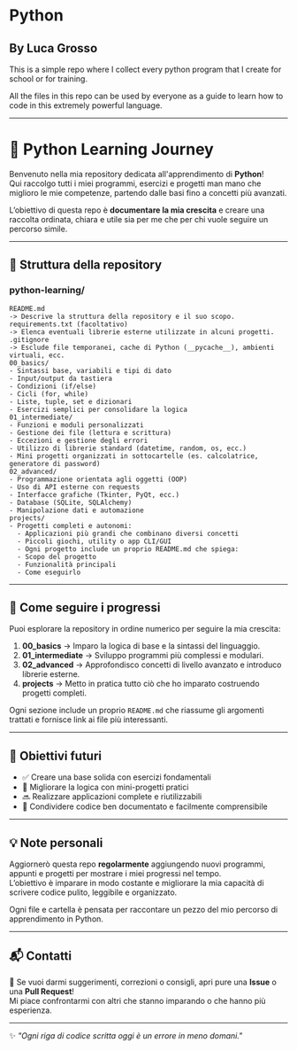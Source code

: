 # Python
## By Luca Grosso

This is a simple repo where I collect every python program that I create for school or for training.

All the files in this repo can be used by everyone as a guide to learn how to code in this extremely powerful language.

---

# 🐍 Python Learning Journey

Benvenuto nella mia repository dedicata all'apprendimento di **Python**!  
Qui raccolgo tutti i miei programmi, esercizi e progetti man mano che miglioro le mie competenze, partendo dalle basi fino a concetti più avanzati.

L’obiettivo di questa repo è **documentare la mia crescita** e creare una raccolta ordinata, chiara e utile sia per me che per chi vuole seguire un percorso simile.

---

## 🧭 Struttura della repository

### python-learning/
 	README.md
    -> Descrive la struttura della repository e il suo scopo.
 	requirements.txt (facoltativo)
    -> Elenca eventuali librerie esterne utilizzate in alcuni progetti.
 	.gitignore
    -> Esclude file temporanei, cache di Python (__pycache__), ambienti virtuali, ecc.
 	00_basics/
    - Sintassi base, variabili e tipi di dato
    - Input/output da tastiera
    - Condizioni (if/else)
    - Cicli (for, while)
    - Liste, tuple, set e dizionari
    - Esercizi semplici per consolidare la logica
	01_intermediate/
    - Funzioni e moduli personalizzati
    - Gestione dei file (lettura e scrittura)
    - Eccezioni e gestione degli errori
    - Utilizzo di librerie standard (datetime, random, os, ecc.)
    - Mini progetti organizzati in sottocartelle (es. calcolatrice, generatore di password)
 	02_advanced/
    - Programmazione orientata agli oggetti (OOP)
    - Uso di API esterne con requests
    - Interfacce grafiche (Tkinter, PyQt, ecc.)
    - Database (SQLite, SQLAlchemy)
    - Manipolazione dati e automazione
  	projects/
    - Progetti completi e autonomi:
      - Applicazioni più grandi che combinano diversi concetti
      - Piccoli giochi, utility o app CLI/GUI
      - Ogni progetto include un proprio README.md che spiega:
      - Scopo del progetto
      - Funzionalità principali
      - Come eseguirlo

---

## 📘 Come seguire i progressi

Puoi esplorare la repository in ordine numerico per seguire la mia crescita:

1. **00_basics** → Imparo la logica di base e la sintassi del linguaggio.  
2. **01_intermediate** → Sviluppo programmi più complessi e modulari.  
3. **02_advanced** → Approfondisco concetti di livello avanzato e introduco librerie esterne.  
4. **projects** → Metto in pratica tutto ciò che ho imparato costruendo progetti completi.  

Ogni sezione include un proprio `README.md` che riassume gli argomenti trattati e fornisce link ai file più interessanti.

---

## 🧩 Obiettivi futuri

- ✅ Creare una base solida con esercizi fondamentali  
- 🚧 Migliorare la logica con mini-progetti pratici  
- 🔜 Realizzare applicazioni complete e riutilizzabili  
- 💭 Condividere codice ben documentato e facilmente comprensibile  

---

## 💡 Note personali

Aggiornerò questa repo **regolarmente** aggiungendo nuovi programmi, appunti e progetti per mostrare i miei progressi nel tempo.  
L’obiettivo è imparare in modo costante e migliorare la mia capacità di scrivere codice pulito, leggibile e organizzato.

Ogni file e cartella è pensata per raccontare un pezzo del mio percorso di apprendimento in Python.

---

## 📬 Contatti

💬 Se vuoi darmi suggerimenti, correzioni o consigli, apri pure una **Issue** o una **Pull Request**!  
Mi piace confrontarmi con altri che stanno imparando o che hanno più esperienza.  

---

✨ *"Ogni riga di codice scritta oggi è un errore in meno domani."*
